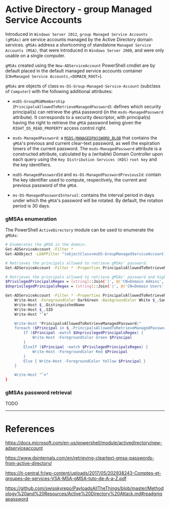 # Active Directory - group Managed Service Accounts

Introduced in `Windows Server 2012`, `group Managed Service Accounts (gMSAs)`
are service accounts managed by the Active Directory domain services. `gMSAs`
address a shortcoming of standalone `Managed Service Accounts (MSA)`, that were
introduced in `Windows Server 2008`, and were only usable on a single computer.

`gMSAs` created using the `New-ADServiceAccount` PowerShell cmdlet are by
default placed in the default managed service accounts container
(`CN=Managed Service Accounts,<DOMAIN_ROOT>`).

`gMSAs` are objects of class `ms-DS-Group-Managed-Service-Account` (subclass of
`Computer`) with the following additional attributes:
  - `msDS-GroupMSAMembership` (`PrincipalsAllowedToRetrieveManagedPassword`):
    defines which security principal(s) can retrieve the `gMSA` password
    (in the `msds-ManagedPassword` attribute). It corresponds to a security
    descriptor, with principal(s) having the right to retrieve the
    `gMSA` password being given the `RIGHT_DS_READ_PROPERTY` access control
    right.

  - `msds-ManagedPassword`: a
    [`MSDS-MANAGEDPASSWORD_BLOB`](https://docs.microsoft.com/en-us/openspecs/windows_protocols/ms-adts/a9019740-3d73-46ef-a9ae-3ea8eb86ac2e)
    that contains the `gMSA`'s previous and current clear-text password, as
    well the expiration timers of the current password. The
    `msds-ManagedPassword` attribute is a constructed attribute, calculated by
    a (writable) Domain Controller upon each query using the
    `Key Distribution Services (KDS)` `root key` and the key identifiers.

  - `msDS-ManagedPasswordId` and `ms-DS-ManagedPasswordPreviousId`: contain the
    key identifier used to compute, respectively, the current and previous
    password of the `gMSA`.

  - `ms-DS-ManagedPasswordInterval`: contains the interval period in days under
    which the `gMSA`'s password will be rotated. By default, the rotation
    period is 30 days.

### gMSAs enumeration

The PowerShell `ActiveDirectory` module can be used to enumerate the `gMSAs`:

```bash
# Enumerates the gMSA in the domain.
Get-ADServiceAccount -Filter *
Get-ADObject -LDAPFilter "(objectClass=msDS-GroupManagedServiceAccount)" -Properties *

# Retrieves the principals allowed to retrieve gMSAs' password.
Get-ADServiceAccount -Filter * -Properties PrincipalsAllowedToRetrieveManagedPassword

# Retrieves the principals allowed to retrieve gMSAs' password and highlights potentially dangerous rights (simple analysis based on direct principal names matching).
$PrivilegedPrincipalsRegex = [string]::Join('|', @('CN=Domain Admins', 'CN=Enterprise Admins', 'CN=Domain Controllers'))
$UnprivilegedPrincipalsRegex = [string]::Join('|', @('CN=Domain Users', 'Everyone', 'CN=Domain Computers', 'Authenticated Users', 'Anonymous'))

Get-ADServiceAccount -Filter * -Properties PrincipalsAllowedToRetrieveManagedPassword | ForEach-Object {
    Write-Host -ForegroundColor DarkGreen -BackgroundColor White $_.SamAccountName
    Write-Host $_.DistinguishedName
    Write-Host $_.SID
    Write-Host "`n"

    Write-Host "PrincipalsAllowedToRetrieveManagedPassword:"
    foreach ($Principal in $_.PrincipalsAllowedToRetrieveManagedPassword) {
        If ($Principal -match $UnprivilegedPrincipalsRegex) {
            Write-Host -ForegroundColor Green $Principal
        }
        ElseIf ($Principal -match $PrivilegedPrincipalsRegex) {
            Write-Host -ForegroundColor Red $Principal
        }
        Else { Write-Host -ForegroundColor Yellow $Principal }
    }

    Write-Host "`n"
}
```

### gMSAs password retrieval

TODO

--------------------------------------------------------------------------------

# References

https://docs.microsoft.com/en-us/powershell/module/activedirectory/new-adserviceaccount

https://www.dsinternals.com/en/retrieving-cleartext-gmsa-passwords-from-active-directory/

https://it-central.fr/wp-content/uploads/2017/05/202938243-Comptes-et-groupes-de-services-VSA-MSA-gMSA-tuto-de-A-a-Z.pdf

https://github.com/swisskyrepo/PayloadsAllTheThings/blob/master/Methodology%20and%20Resources/Active%20Directory%20Attack.md#readgmsapassword
